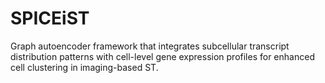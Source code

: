 # SPICEiST
Graph autoencoder framework that integrates subcellular transcript distribution patterns with cell-level gene expression profiles for enhanced cell clustering in imaging-based ST.
